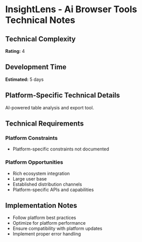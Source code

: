 # InsightLens - Ai Browser Tools Technical Notes

## Technical Complexity
**Rating:** 4

## Development Time
**Estimated:** 5 days

## Platform-Specific Technical Details
AI-powered table analysis and export tool.

## Technical Requirements

### Platform Constraints
- Platform-specific constraints not documented

### Platform Opportunities
- Rich ecosystem integration
- Large user base
- Established distribution channels
- Platform-specific APIs and capabilities

## Implementation Notes
- Follow platform best practices
- Optimize for platform performance
- Ensure compatibility with platform updates
- Implement proper error handling
